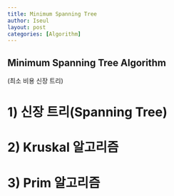 ```yaml
---
title: Minimum Spanning Tree
author: Iseul
layout: post
categories: [Algorithm]
---
```



## Minimum Spanning Tree Algorithm  
(최소 비용 신장 트리)

# 1) 신장 트리(Spanning Tree)
# 2) Kruskal 알고리즘
# 3) Prim 알고리즘
